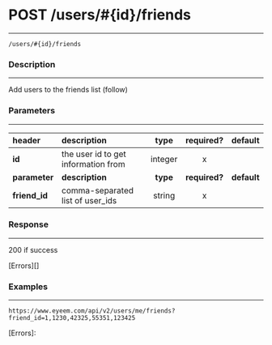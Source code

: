 # POST /users/#{id}/friends 
***
`/users/#{id}/friends`

### Description
***
Add users to the friends list (follow)

### Parameters
***

|header| description| type |required? |default|
|:---------|:--------------|:----------:|:------------:|:------------:|
|**id**|the user id to get information from|integer|x||
|**parameter**| **description**| **type** |**required?** |**default**|
|**friend_id**|comma-separated list of user_ids|string|x||


### Response
***


200 if success




[Errors][]

### Examples
***

`https://www.eyeem.com/api/v2/users/me/friends?friend_id=1,1230,42325,55351,123425`







[Errors]: 
